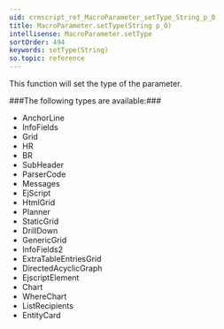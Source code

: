 ```yaml
---
uid: crmscript_ref_MacroParameter_setType_String_p_0
title: MacroParameter.setType(String p_0)
intellisense: MacroParameter.setType
sortOrder: 494
keywords: setType(String)
so.topic: reference
---
```


This function will set the type of the parameter.



###The following types are available:###


 - AnchorLine
 - InfoFields
 - Grid
 - HR
 - BR
 - SubHeader
 - ParserCode
 - Messages
 - EjScript
 - HtmlGrid
 - Planner
 - StaticGrid
 - DrillDown
 - GenericGrid
 - InfoFields2
 - ExtraTableEntriesGrid
 - DirectedAcyclicGraph
 - EjscriptElement
 - Chart
 - WhereChart
 - ListRecipients
 - EntityCard



